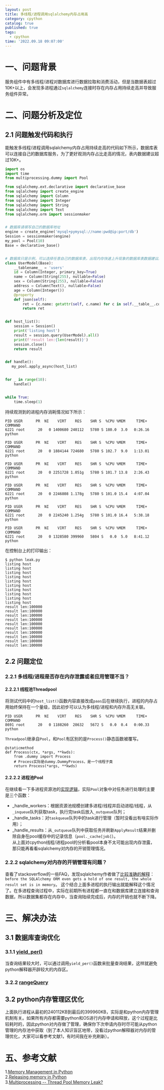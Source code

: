 ```yaml
---
layout: post
title: 多线程/进程调用sqlalchemy内存占用高
category: cpython
catalog: true
published: true
tags:
  - cpython
time: '2022.09.18 09:07:00'
---
```

# 一、问题背景
服务组件中有多线程/进程对数据库进行数据拉取和消费活动，但是当数据表超过10K+以上，会发现多进程通过`sqlalchemy`连接时存在内存占用持续走高并导致服务组件异常。

# 二、问题分析及定位
## 2.1 问题触发代码和执行
能触发多线程/进程调用sqlalchemy内存占用持续走高的代码如下所示，数据库表可以连接自己的数据库服务，为了更好观测内存占比走高的情况，表内数据建议超过10K+。
```python
import os
import time
from multiprocessing.dummy import Pool

from sqlalchemy.ext.declarative import declarative_base
from sqlalchemy import create_engine
from sqlalchemy import Column
from sqlalchemy import Integer
from sqlalchemy import String
from sqlalchemy import Text
from sqlalchemy.orm import sessionmaker


# 数据库请填写自己的数据库地址
engine = create_engine('mysql+pymysql://name:pwd@ip:port/db')
Session = sessionmaker(engine)
my_pool = Pool(10)
Base = declarative_base()


# 数据库只是示例，可以选择任意自己的数据库表，出现内存快速上升现象的数据库表数据建议超10K+
class UserModel(Base):
    __tablename__ = 'users'
    id = Column(Integer, primary_key=True)
    name = Column(String(255), nullable=False)
    sex = Column(String(255), nullable=False)
    address = Column(Text(), nullable=False)
    age = Column(Integer())
    @property
    def json(self):
        ret = {c.name: getattr(self, c.name) for c in self.__table__.columns}
        return ret


def host_list():
    session = Session()
    print('listing host')
    result = session.query(UserModel).all()
    print(f'result len:{len(result)}')
    session.close()
    return result


def handle():
   my_pool.apply_async(host_list)


for _ in range(10):
    handle()


while True:
    time.sleep(1)
```

持续观测到的进程内存消耗情况如下所示：
```
PID USER      PR  NI    VIRT    RES    SHR S  %CPU %MEM     TIME+ COMMAND
6221 root      20   0 1400680 240112   5780 S 180.0  3.0   0:26.16 python

PID USER      PR  NI    VIRT    RES    SHR S  %CPU %MEM     TIME+ COMMAND
6221 root      20   0 1884144 724680   5780 S 102.7  9.0   1:13.01 python

PID USER      PR  NI    VIRT    RES    SHR S  %CPU %MEM     TIME+ COMMAND
6221 root      20   0 2251728 1.051g   5780 S 101.7 13.8   2:26.43 python

PID USER      PR  NI    VIRT    RES    SHR S  %CPU %MEM     TIME+ COMMAND
6221 root      20   0 2246808 1.178g   5780 S 101.0 15.4   4:07.04 python

PID USER      PR  NI    VIRT    RES    SHR S  %CPU %MEM     TIME+ COMMAND
6221 root      20   0 2245240 1.254g   5780 S 101.0 16.4   5:38.18 python

PID USER      PR  NI    VIRT    RES    SHR S  %CPU %MEM     TIME+ COMMAND
6221 root      20   0 1328580 399960   5804 S   0.0  5.0   8:41.12 python

```

在控制台上的打印输出：
```
$ python leak.py
listing host
listing host
listing host
listing host
listing host
listing host
listing host
listing host
listing host
listing host
result len:100000
result len:100000
result len:100000
result len:100000
result len:100000
result len:100000
result len:100000
result len:100000
result len:100000
result len:100000
```

## 2.2 问题定位
### 2.2.1 多线程/进程是否存在内存泄露或者应用管理不当？
#### 2.2.2.1 线程池Threadpool
将测试代码中的`host_list()`函数内容直接改成`paas`后在继续执行，进程的内存占用始终保持在一个量级，因此初步可以认为多线程/进程和内存升高无关联。
```
PID USER      PR  NI    VIRT    RES    SHR S  %CPU %MEM     TIME+ COMMAND
8691 root      20   0 1188260  28632   5672 S   0.0  0.4   0:00.33 python
```
`Threadpool`继承自`Pool`，和`Pool`有区别的是`Process()`静态函数被覆写。
```
@staticmethod
def Process(ctx, *args, **kwds):
    from .dummy import Process
    # Process实际是dummy.DummyProcess，是一个线程子类
    return Process(*args, **kwds)
```

#### 2.2.2.2 进程池Pool
在继续看一下多进程资源池的[实现逻辑](https://github.com/shihai1991/cpython/blob/9a34d853d7ad2e2f52dcd5d7fef5773a1dc98868/Lib/multiprocessing/pool.py)，实际`Pool`对象中对任务进行处理的主要是三个函数：
- _handle_workers：根据资源池规模创建多进程/线程并启动进程/线程，从`_inqueue`队列获取task，执行完task后放入`_outqueue`队列；
- _handle_tasks：对`taskqueue`队列中的task进行管理（暂时没看出有啥实际作用）；
- _handle_results：从`_outqueue`队列中获取任务并刷新`ApplyResult`结果并删除自身在pool缓存中的记录信息（`pool._cache[job]`）。  
从上面对cpython线程/进程pool的分析看pool本身不太可能出现内存泄露，那只能再看看sqlalchemy对内存的开销管理情况。

### 2.2.2 sqlalchemy对内存的开销管理有问题？
查看了stackoverflow的一些FAQ，发现sqlalchemy作者做了[比较准确的解释](https://stackoverflow.com/questions/7389759/memory-efficient-built-in-sqlalchemy-iterator-generator)：`before the SQLAlchemy ORM even gets a hold of one result, the whole result set is in memory`。
这个结合上面多进程的执行输出就能解释这个情况了。在多进程查询过程中，实际在前期所有进程都一直在和数据库建立连接和查询数据，所以数据集都存在内存中，当查询陆续完成后，内存的开销也就不断下降。

# 三、解决办法
## 3.1 数据库查询优化
### 3.1.1 [yield_per()](https://docs.sqlalchemy.org/en/14/orm/query.html?highlight=yield_per#sqlalchemy.orm.Query.yield_per)
当查询结果较大时，可以通过调用`yield_per()`函数来批量查询结果，这样就避免python解释器开辟较大的内存区。

### 3.2.2 [rangeQuery](https://github.com/sqlalchemy/sqlalchemy/wiki/RangeQuery-and-WindowedRangeQuery)

## 3.2 python内存管理区优化
上面执行进程从最初的240112KB到最后的399960KB，实际是和python内存管理机制有关。如果所有内存都需要python和OS进行内存申请和释放，这个过程是比较耗时的，因此python对内存做了管理，确保你下次申请内存时尽可能从python管理的内存池中获取（到了本人知识盲区地带，没看过python解释器对内存的管理优化，大家可以看参考文献1，有时间我在补充刷新）。


# 五、参考文献
1.[Memory Management in Python](https://www.honeybadger.io/blog/memory-management-in-python/)  
2.[Releasing memory in Python](https://stackoverflow.com/questions/15455048/releasing-memory-in-python)  
3.[Multiprocessing -- Thread Pool Memory Leak?](https://stackoverflow.com/questions/51272951/multiprocessing-thread-pool-memory-leak)